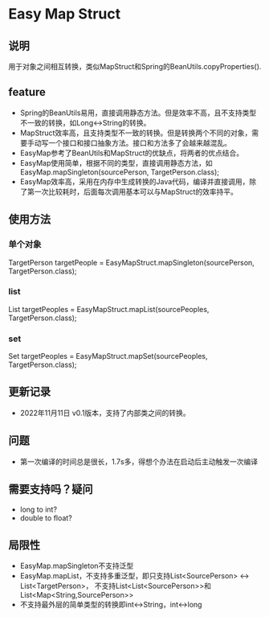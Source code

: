 # Easy Map Struct
## 说明
用于对象之间相互转换，类似MapStruct和Spring的BeanUtils.copyProperties().
## feature
- Spring的BeanUtils易用，直接调用静态方法。但是效率不高，且不支持类型不一致的转换，如Long<-\>String的转换。 
- MapStruct效率高，且支持类型不一致的转换。但是转换两个不同的对象，需要手动写一个接口和接口抽象方法。接口和方法多了会越来越混乱。 
- EasyMap参考了BeanUtils和MapStruct的优缺点，将两者的优点结合。
- EasyMap使用简单，根据不同的类型，直接调用静态方法，如EasyMap.mapSingleton(sourcePerson, TargetPerson.class);
- EasyMap效率高，采用在内存中生成转换的Java代码，编译并直接调用，除了第一次比较耗时，后面每次调用基本可以与MapStruct的效率持平。
## 使用方法  
### 单个对象
TargetPerson targetPeople = EasyMapStruct.mapSingleton(sourcePerson, TargetPerson.class);  
### list
List<TargetPerson> targetPeoples = EasyMapStruct.mapList(sourcePeoples, TargetPerson.class);  
### set  
Set<TargetPerson> targetPeoples = EasyMapStruct.mapSet(sourcePeoples, TargetPerson.class);  

## 更新记录
- 2022年11月11日 v0.1版本，支持了内部类之间的转换。
## 问题
- 第一次编译的时间总是很长，1.7s多，得想个办法在启动后主动触发一次编译  
## 需要支持吗？疑问  
- long to int?  
- double to float?  
## 局限性
- EasyMap.mapSingleton不支持泛型
- EasyMap.mapList，不支持多重泛型，即只支持List<SourcePerson\> <\-\> List\<TargetPerson\>，
  不支持List<List<SourcePerson\>\>和List<Map<String,SourcePerson\>\>  
- 不支持最外层的简单类型的转换即int<->String，int<->long
